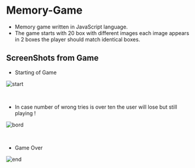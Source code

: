# Memory-Game
- Memory game written in JavaScript language.
- The game starts with 20 box with different images each image appears in 2 boxes the player should match identical boxes.
## ScreenShots from Game
- Starting of Game

![start](https://user-images.githubusercontent.com/109099521/186980470-89b7ad79-8225-4c2b-b373-92624e21dcd9.PNG)

<br/>

- In case number of wrong tries is over ten the user will lose but still playing !

![bord](https://user-images.githubusercontent.com/109099521/186981381-4974807f-85ea-4bea-9792-90f117c81342.PNG)

<br/>

- Game Over

![end](https://user-images.githubusercontent.com/109099521/186981568-a05e757d-c4a3-43f9-a200-7501342b285a.PNG)




